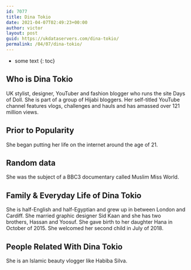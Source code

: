 ```yaml
---
id: 7077
title: Dina Tokio
date: 2021-04-07T02:49:23+00:00
author: victor
layout: post
guid: https://ukdataservers.com/dina-tokio/
permalink: /04/07/dina-tokio/
---
```


* some text
{: toc}


## Who is Dina Tokio



UK stylist, designer, YouTuber and fashion blogger who runs the site Days of Doll. She is part of a group of Hijabi bloggers. Her self-titled YouTube channel features vlogs, challenges and hauls and has amassed over 121 million views. 

                
                
                
## Prior to Popularity



She began putting her life on the internet around the age of 21.

                
                
                
## Random data



She was the subject of a BBC3 documentary called Muslim Miss World.

                
                
                
## Family & Everyday Life of Dina Tokio



She is half-English and half-Egyptian and grew up in between London and Cardiff. She married graphic designer Sid Kaan and she has two brothers, Hassan and Yoosuf. She gave birth to her daughter Hana in October of 2015. She welcomed her second child in July of 2018.

                
                
                
## People Related With Dina Tokio



She is an Islamic beauty vlogger like Habiba Silva.

                
              
            
          
          
          